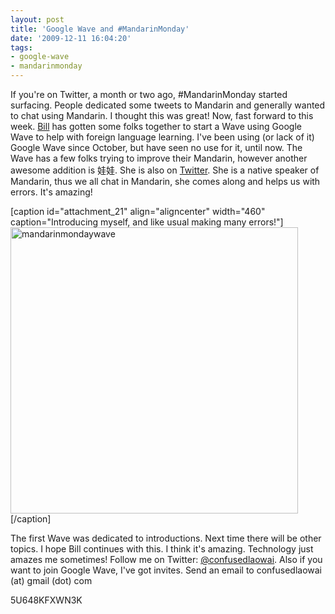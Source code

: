 ```yaml
---
layout: post
title: 'Google Wave and #MandarinMonday'
date: '2009-12-11 16:04:20'
tags:
- google-wave
- mandarinmonday
---
```


If you're on Twitter, a month or two ago, #MandarinMonday started surfacing. People dedicated some tweets to Mandarin and generally wanted to chat using Mandarin. I thought this was great! Now, fast forward to this week. <a href="http://billglover.co.uk">Bill</a> has gotten some folks together to start a Wave using Google Wave to help with foreign language learning. I've been using (or lack of it) Google Wave since October, but have seen no use for it, until now. The Wave has a few folks trying to improve their Mandarin, however another awesome addition is 娃娃. She is also on <a href="http://twitter.com/yanghuawawa">Twitter</a>. She is a native speaker of Mandarin, thus we all chat in Mandarin, she comes along and helps us with errors. It's amazing!

[caption id="attachment_21" align="aligncenter" width="460" caption="Introducing myself, and like usual making many errors!"]<img class="size-full wp-image-21" title="mandarinmondaywave" src="http://res.cloudinary.com/daxztt3th/image/upload/v1412837810/mandarinmondaywave11_n0avyq.jpg" alt="mandarinmondaywave" width="460" height="458" />[/caption]
<p style="text-align: center;"></p>
<p style="text-align: left;">The first Wave was dedicated to introductions. Next time there will be other topics. I hope Bill continues with this. I think it's amazing. Technology just amazes me sometimes! Follow me on Twitter: <a href="http://twitter.com/confusedlaowai">@confusedlaowai</a>. Also if you want to join Google Wave, I've got invites. Send an email to confusedlaowai (at) gmail (dot) com</p>
<p style="text-align: left;">5U648KFXWN3K</p>